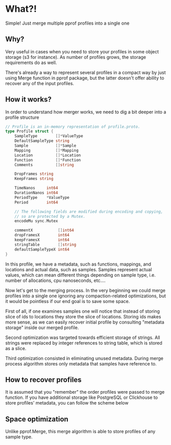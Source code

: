 # What?!

Simple! Just merge multiple pprof profiles into a single one 

## Why?

Very useful in cases when you need to store your profiles in some object storage (s3 for instance). 
As number of profiles grows, the storage requirements do as well. 

There's already a way to represent several profiles in a compact way by just using
Merge function in pprof package, but the latter doesn't offer ability to recover any of the 
input profiles. 

## How it works?

In order to understand how merger works, we need to dig a bit deeper into a profile structure

```go
// Profile is an in-memory representation of profile.proto.
type Profile struct {
	SampleType        []*ValueType
	DefaultSampleType string
	Sample            []*Sample
	Mapping           []*Mapping
	Location          []*Location
	Function          []*Function
	Comments          []string

	DropFrames string
	KeepFrames string

	TimeNanos     int64
	DurationNanos int64
	PeriodType    *ValueType
	Period        int64

	// The following fields are modified during encoding and copying,
	// so are protected by a Mutex.
	encodeMu sync.Mutex

	commentX           []int64
	dropFramesX        int64
	keepFramesX        int64
	stringTable        []string
	defaultSampleTypeX int64
}
```

In this profile, we have a metadata, such as functions, mappings, and locations and 
actual data, such as samples. Samples represent actual values, which can mean different things depending on 
sample type, i.e. number of allocations, cpu nanoseconds, etc....

Now let's get to the merging process. In the very beginning we could merge profiles into a single one 
ignoring any compaction-related optimizations, but it would be pointless if our end goal is to save some space. 

First of all, if one examines samples one will notice that instead of storing slice of ids to locations they store the slice of locations. 
Storing ids makes more sense, as we can easily recover initial profile by consulting "metadata storage" inside our merged profile. 

Second optimization was targeted towards efficient storage of strings. All strings were replaced by integer references to string table, which 
is stored as a slice. 

Third optimization consisted in eliminating unused metadata. During merge process algorithm stores only metadata that samples have reference to.

## How to recover profiles

It is assumed that you "remember" the order profiles were passed to merge function. 
If you have additional storage like PostgreSQL or Clickhouse to store profiles' metadata, you can follow the scheme below

## Space optimization
Unlike pprof.Merge, this merge algorithm is able to store profiles of any sample type.


